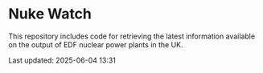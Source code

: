 # Nuke Watch

This repository includes code for retrieving the latest information available on the output of EDF nuclear power plants in the UK.

Last updated: 2025-06-04 13:31
